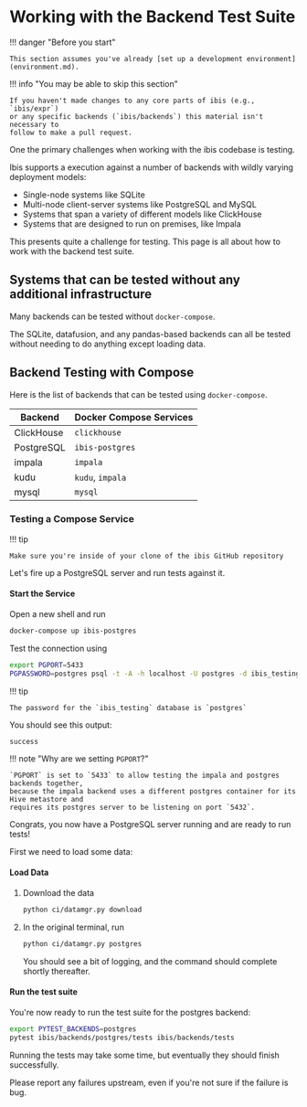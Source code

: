 # Working with the Backend Test Suite

!!! danger "Before you start"

    This section assumes you've already [set up a development environment](environment.md).

!!! info "You may be able to skip this section"

    If you haven't made changes to any core parts of ibis (e.g., `ibis/expr`)
    or any specific backends (`ibis/backends`) this material isn't necessary to
    follow to make a pull request.

One the primary challenges when working with the ibis codebase is testing.

Ibis supports a execution against a number of backends with wildly varying
deployment models:

- Single-node systems like SQLite
- Multi-node client-server systems like PostgreSQL and MySQL
- Systems that span a variety of different models like ClickHouse
- Systems that are designed to run on premises, like Impala

This presents quite a challenge for testing. This page is all about how to work
with the backend test suite.

## Systems that can be tested without any additional infrastructure

Many backends can be tested without `docker-compose`.

The SQLite, datafusion, and any pandas-based backends can all be tested without
needing to do anything except loading data.

## Backend Testing with Compose

Here is the list of backends that can be tested using `docker-compose`.

| Backend    | Docker Compose Services |
| ---------- | ----------------------- |
| ClickHouse | `clickhouse`            |
| PostgreSQL | `ibis-postgres`         |
| impala     | `impala`                |
| kudu       | `kudu`, `impala`        |
| mysql      | `mysql`                 |

### Testing a Compose Service

!!! tip

    Make sure you're inside of your clone of the ibis GitHub repository

Let's fire up a PostgreSQL server and run tests against it.

#### Start the Service

Open a new shell and run

```sh
docker-compose up ibis-postgres
```

Test the connection using

```sh
export PGPORT=5433
PGPASSWORD=postgres psql -t -A -h localhost -U postgres -d ibis_testing -c "select 'success'"
```

!!! tip

    The password for the `ibis_testing` database is `postgres`

You should see this output:

```console
success
```

!!! note "Why are we setting `PGPORT`?"

    `PGPORT` is set to `5433` to allow testing the impala and postgres backends together,
    because the impala backend uses a different postgres container for its Hive metastore and
    requires its postgres server to be listening on port `5432`.

Congrats, you now have a PostgreSQL server running and are ready to run tests!

First we need to load some data:

#### Load Data

1.  Download the data

    ```sh
    python ci/datamgr.py download
    ```

2.  In the original terminal, run

    ```sh
    python ci/datamgr.py postgres
    ```

    You should see a bit of logging, and the command should complete shortly thereafter.

#### Run the test suite

You're now ready to run the test suite for the postgres backend:

```sh
export PYTEST_BACKENDS=postgres
pytest ibis/backends/postgres/tests ibis/backends/tests
```

Running the tests may take some time, but eventually they should finish successfully.

Please report any failures upstream, even if you're not sure if the failure is bug.

